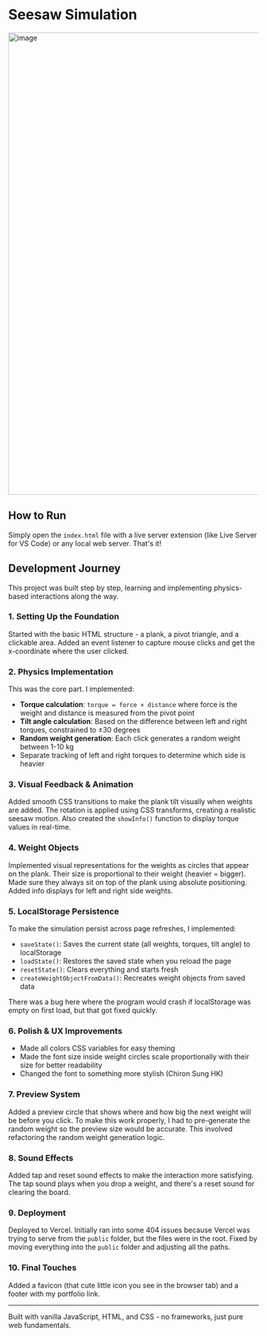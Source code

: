 # Seesaw Simulation
<img width="1919" height="928" alt="image" src="https://github.com/user-attachments/assets/82e99295-4bd4-4822-8041-8f3934f96e43" />

## How to Run

Simply open the `index.html` file with a live server extension (like Live Server for VS Code) or any local web server. That's it!

## Development Journey

This project was built step by step, learning and implementing physics-based interactions along the way.

### 1. Setting Up the Foundation
Started with the basic HTML structure - a plank, a pivot triangle, and a clickable area. Added an event listener to capture mouse clicks and get the x-coordinate where the user clicked.

### 2. Physics Implementation
This was the core part. I implemented:
- **Torque calculation**: `torque = force × distance` where force is the weight and distance is measured from the pivot point
- **Tilt angle calculation**: Based on the difference between left and right torques, constrained to ±30 degrees
- **Random weight generation**: Each click generates a random weight between 1-10 kg
- Separate tracking of left and right torques to determine which side is heavier

### 3. Visual Feedback & Animation
Added smooth CSS transitions to make the plank tilt visually when weights are added. The rotation is applied using CSS transforms, creating a realistic seesaw motion. Also created the `showInfo()` function to display torque values in real-time.

### 4. Weight Objects
Implemented visual representations for the weights as circles that appear on the plank. Their size is proportional to their weight (heavier = bigger). Made sure they always sit on top of the plank using absolute positioning. Added info displays for left and right side weights.

### 5. LocalStorage Persistence
To make the simulation persist across page refreshes, I implemented:
- `saveState()`: Saves the current state (all weights, torques, tilt angle) to localStorage
- `loadState()`: Restores the saved state when you reload the page
- `resetState()`: Clears everything and starts fresh
- `createWeightObjectFromData()`: Recreates weight objects from saved data

There was a bug here where the program would crash if localStorage was empty on first load, but that got fixed quickly.

### 6. Polish & UX Improvements
- Made all colors CSS variables for easy theming
- Made the font size inside weight circles scale proportionally with their size for better readability
- Changed the font to something more stylish (Chiron Sung HK)

### 7. Preview System
Added a preview circle that shows where and how big the next weight will be before you click. To make this work properly, I had to pre-generate the random weight so the preview size would be accurate. This involved refactoring the random weight generation logic.

### 8. Sound Effects
Added tap and reset sound effects to make the interaction more satisfying. The tap sound plays when you drop a weight, and there's a reset sound for clearing the board.

### 9. Deployment
Deployed to Vercel. Initially ran into some 404 issues because Vercel was trying to serve from the `public` folder, but the files were in the root. Fixed by moving everything into the `public` folder and adjusting all the paths.

### 10. Final Touches
Added a favicon (that cute little icon you see in the browser tab) and a footer with my portfolio link.

---

Built with vanilla JavaScript, HTML, and CSS - no frameworks, just pure web fundamentals.
